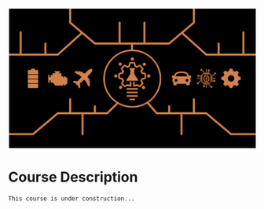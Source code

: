 ![](../images/header.jpg)

# Course Description
```{warning}
This course is under construction...
```